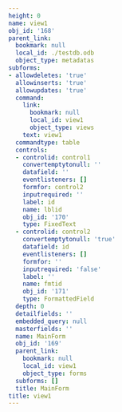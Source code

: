 ```yaml
---
height: 0
name: view1
obj_id: '168'
parent_link:
  bookmark: null
  local_id: ./testdb.odb
  object_type: metadatas
subforms:
- allowdeletes: 'true'
  allowinserts: 'true'
  allowupdates: 'true'
  command:
    link:
      bookmark: null
      local_id: view1
      object_type: views
    text: view1
  commandtype: table
  controls:
  - controlid: control1
    convertemptytonull: ''
    datafield: ''
    eventlisteners: []
    formfor: control2
    inputrequired: ''
    label: id
    name: lblid
    obj_id: '170'
    type: FixedText
  - controlid: control2
    convertemptytonull: 'true'
    datafield: id
    eventlisteners: []
    formfor: ''
    inputrequired: 'false'
    label: ''
    name: fmtid
    obj_id: '171'
    type: FormattedField
  depth: 0
  detailfields: ''
  embedded_query: null
  masterfields: ''
  name: MainForm
  obj_id: '169'
  parent_link:
    bookmark: null
    local_id: view1
    object_type: forms
  subforms: []
  title: MainForm
title: view1
---
```


